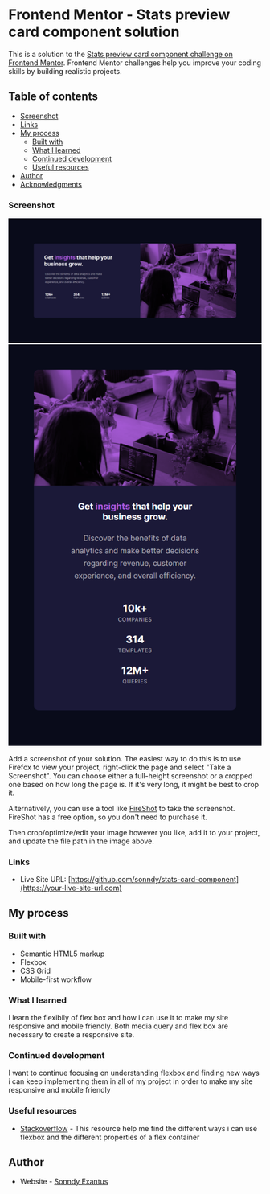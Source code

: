 # Frontend Mentor - Stats preview card component solution

This is a solution to the [Stats preview card component challenge on Frontend Mentor](https://www.frontendmentor.io/challenges/stats-preview-card-component-8JqbgoU62). Frontend Mentor challenges help you improve your coding skills by building realistic projects. 

## Table of contents

  - [Screenshot](#screenshot)
  - [Links](#links)
- [My process](#my-process)
  - [Built with](#built-with)
  - [What I learned](#what-i-learned)
  - [Continued development](#continued-development)
  - [Useful resources](#useful-resources)
- [Author](#author)
- [Acknowledgments](#acknowledgments)


### Screenshot

![](images/Stats%20preview%20card%20component%20desktop.png)
![](images/Stats%20preview%20card%20component%20mobile%20-%20sonndy.github.io.png)

Add a screenshot of your solution. The easiest way to do this is to use Firefox to view your project, right-click the page and select "Take a Screenshot". You can choose either a full-height screenshot or a cropped one based on how long the page is. If it's very long, it might be best to crop it.

Alternatively, you can use a tool like [FireShot](https://getfireshot.com/) to take the screenshot. FireShot has a free option, so you don't need to purchase it. 

Then crop/optimize/edit your image however you like, add it to your project, and update the file path in the image above.


### Links

- Live Site URL: [https://github.com/sonndy/stats-card-component](https://your-live-site-url.com)

## My process

### Built with

- Semantic HTML5 markup
- Flexbox
- CSS Grid
- Mobile-first workflow


### What I learned

I learn the flexibily of flex box and how i can use it to make my site responsive and mobile friendly.
Both media query and flex box are necessary to create a responsive site.


### Continued development

I want to continue focusing on understanding flexbox and finding new ways i can keep implementing them in all of my project in order to make my site responsive and mobile friendly


### Useful resources

- [Stackoverflow](https://stackoverflow.com) - This resource help me find the different ways i can use flexbox and the different properties of a flex container



## Author

- Website - [Sonndy Exantus](https://https://github.com/sonndy/stats-card-component)

